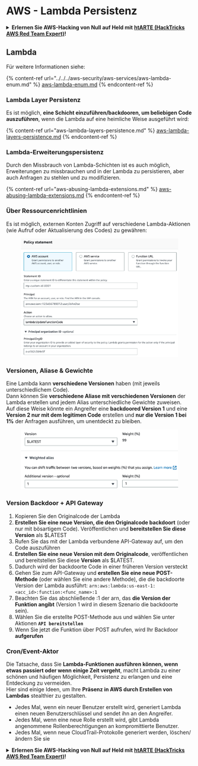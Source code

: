 # AWS - Lambda Persistenz

<details>

<summary><strong>Erlernen Sie AWS-Hacking von Null auf Held mit</strong> <a href="https://training.hacktricks.xyz/courses/arte"><strong>htARTE (HackTricks AWS Red Team Expert)</strong></a><strong>!</strong></summary>

Andere Möglichkeiten, HackTricks zu unterstützen:

* Wenn Sie Ihr **Unternehmen in HackTricks beworben sehen möchten** oder **HackTricks im PDF-Format herunterladen möchten**, überprüfen Sie die [**ABONNEMENTPLÄNE**](https://github.com/sponsors/carlospolop)!
* Holen Sie sich das [**offizielle PEASS & HackTricks-Merch**](https://peass.creator-spring.com)
* Entdecken Sie [**The PEASS Family**](https://opensea.io/collection/the-peass-family), unsere Sammlung exklusiver [**NFTs**](https://opensea.io/collection/the-peass-family)
* **Treten Sie der** 💬 [**Discord-Gruppe**](https://discord.gg/hRep4RUj7f) oder der [**Telegram-Gruppe**](https://t.me/peass) bei oder **folgen** Sie uns auf **Twitter** 🐦 [**@hacktricks_live**](https://twitter.com/hacktricks_live)**.**
* **Teilen Sie Ihre Hacking-Tricks, indem Sie PRs an die** [**HackTricks**](https://github.com/carlospolop/hacktricks) und [**HackTricks Cloud**](https://github.com/carlospolop/hacktricks-cloud) GitHub-Repositorys senden.

</details>

## Lambda

Für weitere Informationen siehe:

{% content-ref url="../../../aws-security/aws-services/aws-lambda-enum.md" %}
[aws-lambda-enum.md](../../../aws-security/aws-services/aws-lambda-enum.md)
{% endcontent-ref %}

### Lambda Layer Persistenz

Es ist möglich, **eine Schicht einzuführen/backdooren, um beliebigen Code auszuführen**, wenn die Lambda auf eine heimliche Weise ausgeführt wird:

{% content-ref url="aws-lambda-layers-persistence.md" %}
[aws-lambda-layers-persistence.md](aws-lambda-layers-persistence.md)
{% endcontent-ref %}

### Lambda-Erweiterungspersistenz

Durch den Missbrauch von Lambda-Schichten ist es auch möglich, Erweiterungen zu missbrauchen und in der Lambda zu persistieren, aber auch Anfragen zu stehlen und zu modifizieren.

{% content-ref url="aws-abusing-lambda-extensions.md" %}
[aws-abusing-lambda-extensions.md](aws-abusing-lambda-extensions.md)
{% endcontent-ref %}

### Über Ressourcenrichtlinien

Es ist möglich, externen Konten Zugriff auf verschiedene Lambda-Aktionen (wie Aufruf oder Aktualisierung des Codes) zu gewähren:

<figure><img src="../../../../.gitbook/assets/image (2) (1) (2) (2).png" alt=""><figcaption></figcaption></figure>

### Versionen, Aliase & Gewichte

Eine Lambda kann **verschiedene Versionen** haben (mit jeweils unterschiedlichem Code).\
Dann können Sie **verschiedene Aliase mit verschiedenen Versionen** der Lambda erstellen und jedem Alias unterschiedliche Gewichte zuweisen.\
Auf diese Weise könnte ein Angreifer eine **backdoored Version 1** und eine **Version 2 nur mit dem legitimen Code** erstellen und **nur die Version 1 bei 1%** der Anfragen ausführen, um unentdeckt zu bleiben.

<figure><img src="../../../../.gitbook/assets/image (2) (2).png" alt=""><figcaption></figcaption></figure>

### Version Backdoor + API Gateway

1. Kopieren Sie den Originalcode der Lambda
2. **Erstellen Sie eine neue Version, die den Originalcode backdoort** (oder nur mit bösartigem Code). Veröffentlichen und **bereitstellen Sie diese Version** als $LATEST
1. Rufen Sie das mit der Lambda verbundene API-Gateway auf, um den Code auszuführen
3. **Erstellen Sie eine neue Version mit dem Originalcode**, veröffentlichen und bereitstellen Sie diese **Version** als $LATEST.
1. Dadurch wird der backdoorte Code in einer früheren Version versteckt
4. Gehen Sie zum API-Gateway und **erstellen Sie eine neue POST-Methode** (oder wählen Sie eine andere Methode), die die backdoorte Version der Lambda ausführt: `arn:aws:lambda:us-east-1:<acc_id>:function:<func_name>:1`
1. Beachten Sie das abschließende :1 der arn, das **die Version der Funktion angibt** (Version 1 wird in diesem Szenario die backdoorte sein).
5. Wählen Sie die erstellte POST-Methode aus und wählen Sie unter Aktionen **`API bereitstellen`**
6. Wenn Sie jetzt die Funktion über POST aufrufen, wird Ihr Backdoor **aufgerufen**

### Cron/Event-Aktor

Die Tatsache, dass Sie **Lambda-Funktionen ausführen können, wenn etwas passiert oder wenn einige Zeit vergeht**, macht Lambda zu einer schönen und häufigen Möglichkeit, Persistenz zu erlangen und eine Entdeckung zu vermeiden.\
Hier sind einige Ideen, um Ihre **Präsenz in AWS durch Erstellen von Lambdas** stealthier zu gestalten.

* Jedes Mal, wenn ein neuer Benutzer erstellt wird, generiert Lambda einen neuen Benutzerschlüssel und sendet ihn an den Angreifer.
* Jedes Mal, wenn eine neue Rolle erstellt wird, gibt Lambda angenommene Rollenberechtigungen an kompromittierte Benutzer.
* Jedes Mal, wenn neue CloudTrail-Protokolle generiert werden, löschen/ändern Sie sie

<details>

<summary><strong>Erlernen Sie AWS-Hacking von Null auf Held mit</strong> <a href="https://training.hacktricks.xyz/courses/arte"><strong>htARTE (HackTricks AWS Red Team Expert)</strong></a><strong>!</strong></summary>

Andere Möglichkeiten, HackTricks zu unterstützen:

* Wenn Sie Ihr **Unternehmen in HackTricks beworben sehen möchten** oder **HackTricks im PDF-Format herunterladen möchten**, überprüfen Sie die [**ABONNEMENTPLÄNE**](https://github.com/sponsors/carlospolop)!
* Holen Sie sich das [**offizielle PEASS & HackTricks-Merch**](https://peass.creator-spring.com)
* Entdecken Sie [**The PEASS Family**](https://opensea.io/collection/the-peass-family), unsere Sammlung exklusiver [**NFTs**](https://opensea.io/collection/the-peass-family)
* **Treten Sie der** 💬 [**Discord-Gruppe**](https://discord.gg/hRep4RUj7f) oder der [**Telegram-Gruppe**](https://t.me/peass) bei oder **folgen** Sie uns auf **Twitter** 🐦 [**@hacktricks_live**](https://twitter.com/hacktricks_live)**.**
* **Teilen Sie Ihre Hacking-Tricks, indem Sie PRs an die** [**HackTricks**](https://github.com/carlospolop/hacktricks) und [**HackTricks Cloud**](https://github.com/carlospolop/hacktricks-cloud) GitHub-Repositorys senden.

</details>
